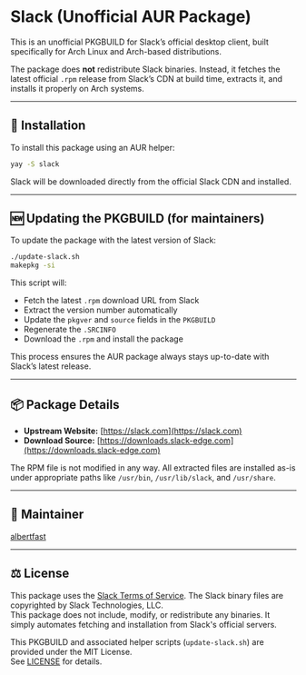 # Slack (Unofficial AUR Package)

This is an unofficial PKGBUILD for Slack’s official desktop client, built specifically for Arch Linux and Arch-based distributions.

The package does **not** redistribute Slack binaries. Instead, it fetches the latest official `.rpm` release from Slack’s CDN at build time, extracts it, and installs it properly on Arch systems.

---

## 🔧 Installation

To install this package using an AUR helper:

```bash
yay -S slack
```

Slack will be downloaded directly from the official Slack CDN and installed.

---

## 🆕 Updating the PKGBUILD (for maintainers)

To update the package with the latest version of Slack:

```bash
./update-slack.sh
makepkg -si
```

This script will:
- Fetch the latest `.rpm` download URL from Slack
- Extract the version number automatically
- Update the `pkgver` and `source` fields in the `PKGBUILD`
- Regenerate the `.SRCINFO`
- Download the `.rpm` and install the package

This process ensures the AUR package always stays up-to-date with Slack’s latest release.

---

## 📦 Package Details

- **Upstream Website:** [https://slack.com](https://slack.com)
- **Download Source:** [https://downloads.slack-edge.com](https://downloads.slack-edge.com)

The RPM file is not modified in any way. All extracted files are installed as-is under appropriate paths like `/usr/bin`, `/usr/lib/slack`, and `/usr/share`.

---

## 👤 Maintainer

[albertfast](https://github.com/albertfast)

---

## ⚖️ License

This package uses the [Slack Terms of Service](https://slack.com/intl/en-tr/terms-of-service).
The Slack binary files are copyrighted by Slack Technologies, LLC.  
This package does not include, modify, or redistribute any binaries. It simply automates fetching and installation from Slack's official servers.

This PKGBUILD and associated helper scripts (`update-slack.sh`) are provided under the MIT License.  
See [LICENSE](./LICENSE) for details.
